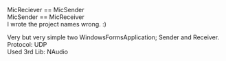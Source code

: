 MicReciever == MicSender  
MicSender == MicReceiver  
I wrote the project names wrong. :)  

Very but very simple two WindowsFormsApplication; Sender and Receiver.  
Protocol: UDP  
Used 3rd Lib: NAudio
